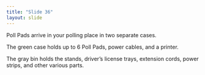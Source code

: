 ```yaml
---
title: "Slide 36"
layout: slide
---
```


Poll Pads arrive in your polling place in two separate cases.

The green case holds up to 6 Poll Pads, power cables, and a printer.

The gray bin holds the stands, driver’s license trays, extension cords, power strips, and other various parts.